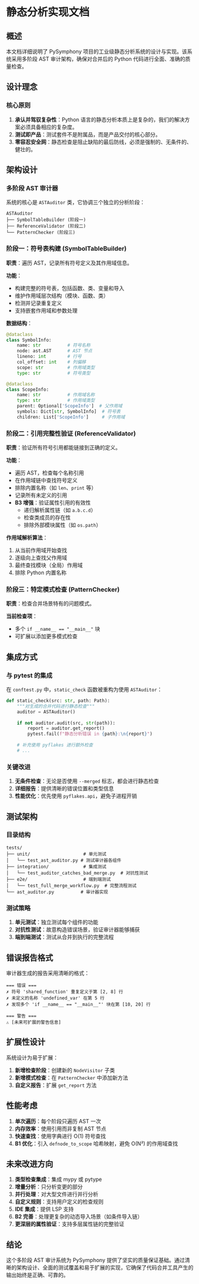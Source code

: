# 静态分析实现文档

## 概述

本文档详细说明了 PySymphony 项目的工业级静态分析系统的设计与实现。该系统采用多阶段 AST 审计架构，确保对合并后的 Python 代码进行全面、准确的质量检查。

## 设计理念

### 核心原则

1. **承认并驾驭复杂性**：Python 语言的静态分析本质上是复杂的，我们的解决方案必须具备相应的复杂度。
2. **测试即产品**：测试套件不是附属品，而是产品交付的核心部分。
3. **零容忍安全网**：静态检查是阻止缺陷的最后防线，必须是强制的、无条件的、健壮的。

## 架构设计

### 多阶段 AST 审计器

系统的核心是 `ASTAuditor` 类，它协调三个独立的分析阶段：

```
ASTAuditor
├── SymbolTableBuilder (阶段一)
├── ReferenceValidator (阶段二)
└── PatternChecker (阶段三)
```

### 阶段一：符号表构建 (SymbolTableBuilder)

**职责**：遍历 AST，记录所有符号定义及其作用域信息。

**功能**：
- 构建完整的符号表，包括函数、类、变量和导入
- 维护作用域层次结构（模块、函数、类）
- 检测并记录重复定义
- 支持嵌套作用域和参数处理

**数据结构**：
```python
@dataclass
class SymbolInfo:
    name: str          # 符号名称
    node: ast.AST      # AST 节点
    lineno: int        # 行号
    col_offset: int    # 列偏移
    scope: str         # 作用域类型
    type: str          # 符号类型

@dataclass  
class ScopeInfo:
    name: str          # 作用域名称
    type: str          # 作用域类型
    parent: Optional['ScopeInfo']  # 父作用域
    symbols: Dict[str, SymbolInfo]  # 符号表
    children: List['ScopeInfo']     # 子作用域
```

### 阶段二：引用完整性验证 (ReferenceValidator)

**职责**：验证所有符号引用都能链接到正确的定义。

**功能**：
- 遍历 AST，检查每个名称引用
- 在作用域链中查找符号定义
- 排除内置名称（如 `len`、`print` 等）
- 记录所有未定义的引用
- **B3 增强**：验证属性引用的有效性
  - 递归解析属性链（如 `a.b.c.d`）
  - 检查类成员的存在性
  - 排除外部模块属性（如 `os.path`）

**作用域解析算法**：
1. 从当前作用域开始查找
2. 逐级向上查找父作用域
3. 最终查找模块（全局）作用域
4. 排除 Python 内置名称

### 阶段三：特定模式检查 (PatternChecker)

**职责**：检查合并场景特有的问题模式。

**当前检查项**：
- 多个 `if __name__ == "__main__"` 块
- 可扩展以添加更多模式检查

## 集成方式

### 与 pytest 的集成

在 `conftest.py` 中，`static_check` 函数被重构为使用 `ASTAuditor`：

```python
def static_check(src: str, path: Path):
    """对生成的合并代码进行静态检查"""
    auditor = ASTAuditor()
    
    if not auditor.audit(src, str(path)):
        report = auditor.get_report()
        pytest.fail(f"静态分析错误 in {path}:\n{report}")
    
    # 补充使用 pyflakes 进行额外检查
    # ...
```

### 关键改进

1. **无条件检查**：无论是否使用 `--merged` 标志，都会进行静态检查
2. **详细报告**：提供清晰的错误位置和类型信息
3. **性能优化**：优先使用 `pyflakes.api`，避免子进程开销

## 测试架构

### 目录结构

```
tests/
├── unit/                    # 单元测试
│   └── test_ast_auditor.py # 测试审计器各组件
├── integration/             # 集成测试
│   └── test_auditor_catches_bad_merge.py  # 对抗性测试
├── e2e/                     # 端到端测试
│   └── test_full_merge_workflow.py  # 完整流程测试
└── ast_auditor.py          # 审计器实现
```

### 测试策略

1. **单元测试**：独立测试每个组件的功能
2. **对抗性测试**：故意构造错误场景，验证审计器能够捕获
3. **端到端测试**：测试从合并到执行的完整流程

## 错误报告格式

审计器生成的报告采用清晰的格式：

```
=== 错误 ===
✗ 符号 'shared_function' 重复定义于第 [2, 8] 行
✗ 未定义的名称 'undefined_var' 在第 5 行
✗ 发现多个 'if __name__ == "__main__"' 块在第 [10, 20] 行

=== 警告 ===
⚠ [未来可扩展的警告信息]
```

## 扩展性设计

系统设计为易于扩展：

1. **新增检查阶段**：创建新的 `NodeVisitor` 子类
2. **新增模式检查**：在 `PatternChecker` 中添加新方法
3. **自定义报告**：扩展 `get_report` 方法

## 性能考虑

1. **单次遍历**：每个阶段只遍历 AST 一次
2. **内存效率**：使用引用而非复制 AST 节点
3. **快速查找**：使用字典进行 O(1) 符号查找
4. **B1 优化**：引入 `defnode_to_scope` 哈希映射，避免 O(N²) 的作用域查找

## 未来改进方向

1. **类型检查集成**：集成 mypy 或 pytype
2. **增量分析**：只分析变更的部分
3. **并行处理**：对大型文件进行并行分析
4. **自定义规则**：支持用户定义的检查规则
5. **IDE 集成**：提供 LSP 支持
6. **B2 完善**：处理更复杂的动态导入场景（如条件导入链）
7. **更深层的属性验证**：支持多层属性链的完整验证

## 结论

这个多阶段 AST 审计系统为 PySymphony 提供了坚实的质量保证基础。通过清晰的架构设计、全面的测试覆盖和易于扩展的实现，它确保了代码合并工具产生的输出始终是正确、可靠的。